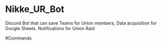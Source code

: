 # Nikke_UR_Bot
Discord Bot that can save Teams for Union members, Data acquisition for Google Sheets. Notifications for Union Raid

#Commands
